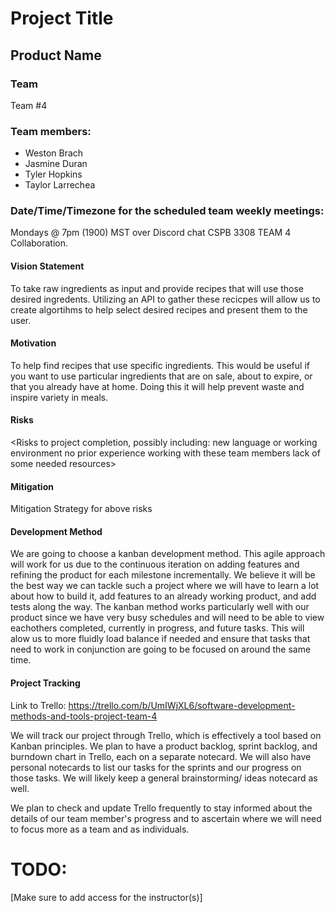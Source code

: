 # Project Title

## Product Name

### Team
Team #4

### Team members: 
- Weston Brach
- Jasmine Duran
- Tyler Hopkins
- Taylor Larrechea

### Date/Time/Timezone for the scheduled team weekly meetings: 
Mondays @ 7pm (1900) MST over Discord chat CSPB 3308 TEAM 4 Collaboration.

#### Vision Statement
  To take raw ingredients as input and provide recipes that will use those desired ingredents. Utilizing an API to gather these recicpes will allow us to create algortihms to help select desired recipes and present them to the user. 

#### Motivation 
  To help find recipes that use specific ingredients. 
  This would be useful if you want to use particular ingredients that are on sale, about to expire, or that you already have at home. 
  Doing this it will help prevent waste and inspire variety in meals. 


#### Risks
<Risks to project completion, possibly including:
new language or working environment
no prior experience working with these team members
lack of some needed resources>


#### Mitigation
Mitigation Strategy for above risks

#### Development Method
We are going to choose a kanban development method. This agile approach will work for us due to the continuous iteration on adding features and refining the product for each milestone incrementally. We believe it will be the best way we can tackle such a project where we will have to learn a lot about how to build it, add features to an already working product, and add tests along the way. The kanban method works particularly well with our product since we have very busy schedules and will need to be able to view eachothers completed, currently in progress, and future tasks. This will alow us to more fluidly load balance if needed and ensure that tasks that need to work in conjunction are going to be focused on around the same time.  


#### Project Tracking
Link to Trello: https://trello.com/b/UmIWjXL6/software-development-methods-and-tools-project-team-4

We will track our project through Trello, which is effectively a tool based on Kanban principles. We plan to have a product backlog, sprint backlog, and burndown chart in Trello, each on a separate notecard. We will also have personal notecards to list our tasks for the sprints and our progress on those tasks. We will likely keep a general brainstorming/ ideas notecard as well. 
 
We plan to check and update Trello frequently to stay informed about the details of our team member's progress and to ascertain where we will need to focus more as a team and as individuals. 


# TODO: 
[Make sure to add access for the instructor(s)]
